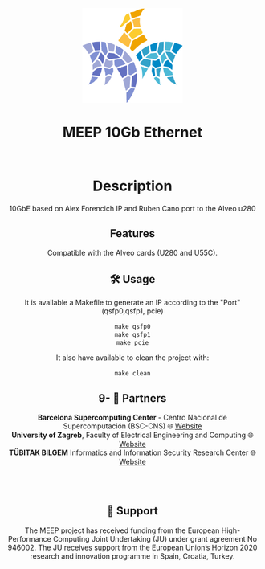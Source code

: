 <div align="center">
    <img src="Images/meep-logo-symbol.png" width="200px" alt="<MEEP logo>"/>

<br/>
<h1 align="center">MEEP 10Gb Ethernet
<br/>
<br/>

</div>
<div align="center">

# Description

10GbE based on Alex Forencich IP and Ruben Cano port to the Alveo u280

## Features

Compatible with the Alveo cards (U280 and U55C).

## 🛠️ Usage

It is available a Makefile to generate an IP according to the "Port" (qsfp0,qsfp1, pcie)

    make qsfp0
    make qsfp1
    make pcie

It also have available to clean the project with:

    make clean

## 9- 👷 Partners

**Barcelona Supercomputing Center** - Centro Nacional de Supercomputación (BSC-CNS) :globe_with_meridians:
[Website](https://www.bsc.es "Welcome")
<br/>**University of Zagreb**, Faculty of Electrical Engineering and Computing
:globe_with_meridians: [Website](https://www.fer.unizg.hr/en "Welcome")
<br/>**TÜBITAK BILGEM** Informatics and Information Security Research Center :globe_with_meridians: [Website](https://bilgem.tubitak.gov.tr/en "Welcome")

<br/>
<br/>
<div align="center">
<h2 align="center">🤝 Support</h2>
<p align="center">The MEEP project has received funding from the European High-Performance Computing Joint Undertaking (JU) under grant agreement No 946002. The JU receives support from the European Union’s Horizon 2020 research and innovation programme in Spain, Croatia, Turkey.</p>
